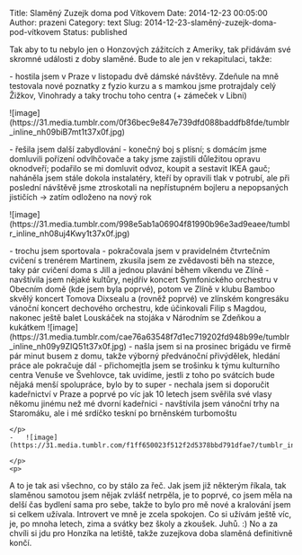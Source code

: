 Title: Slaměný Zuzejk doma pod Vítkovem
Date: 2014-12-23 00:05:00
Author: prazeni
Category: text
Slug: 2014-12-23-slaměný-zuzejk-doma-pod-vítkovem
Status: published

Tak aby to tu nebylo jen o Honzových zážitcích z Ameriky, tak přidávám
své skromné události z doby slaměné. Bude to ale jen v rekapitulaci,
takže:

</p>
-   hostila jsem v Praze v listopadu dvě dámské návštěvy. Zdeňule na mně
    testovala nové poznatky z fyzio kurzu a s mamkou jsme protrajdaly
    celý Žižkov, Vinohrady a taky trochu toho centra (+ zámeček v Libni)

</p>
![image](https://31.media.tumblr.com/0f36bec9e847e739dfd088baddfb8fde/tumblr_inline_nh09biB7mt1t37x0f.jpg)

</p>
</p>
-   řešila jsem další zabydlování - konečný boj s plísní; s domácím jsme
    domluvili pořízení odvlhčovače a taky jsme zajistili důležitou
    opravu oknodveří; podařilo se mi domluvit odvoz, koupit a sestavit
    IKEA gauč; naháněla jsem stále dokola instalatéry, kteří by opravili
    tlak v potrubí, ale při poslední návštěvě jsme ztroskotali na
    nepřístupném bojleru a nepopsaných jističích -&gt; zatím odloženo na
    nový rok

</p>
![image](https://31.media.tumblr.com/998e5ab1a06904f81990b96e3ad9eaee/tumblr_inline_nh08uj4Kwy1t37x0f.jpg)

</p>
</p>
-   trochu jsem sportovala - pokračovala jsem v pravidelném čtvrtečním
    cvičení s trenérem Martinem, zkusila jsem ze zvědavosti běh na
    stezce, taky pár cvičení doma s Jill a jednou plavání během víkendu
    ve Zlíně
-   navštívila jsem nějaké kultůry, nejdřív koncert Symfonického
    orchestru v Obecním domě (kde jsem byla poprvé), potom ve Zlíně v
    klubu Bamboo skvělý koncert Tomova Dixsealu a (rovněž poprvé) ve
    zlínském kongresáku vánoční koncert dechového orchestru, kde
    účinkovali Filip s Magdou, nakonec ještě balet Louskáček na stojáka
    v Národním se Zdeňkou a kukátkem  
   ![image](https://31.media.tumblr.com/cae76a63548f7d1ec719202fd948b99e/tumblr_inline_nh09y9ZIQ51t37x0f.jpg)
-   našla jsem si na prosinec brigádu ve firmě pár minut busem z domu,
    takže výborný předvánoční přivýdělek, hledání práce ale pokračuje
    dál
-   přichomejtla jsem se trošinku k týmu kulturního centra Venuše ve
    Švehlovce, tak uvidíme, jestli z toho po svátcích bude nějaká menší
    spolupráce, bylo by to super
-   nechala jsem si doporučit kadeřnictví v Praze a poprvé po víc jak 10
    letech jsem svěřila své vlasy někomu jinému než mé dvorní kadeřnici
-   navštívila jsem vánoční trhy na Staromáku, ale i mé srdíčko teskní
    po brněnském turbomoštu

    </p>
    -   ![image](https://31.media.tumblr.com/f1ff650023f512f2d5378bbd791dfae7/tumblr_inline_nh09vavjuc1t37x0f.jpg)

    </p>
    <p>

</p>
A to je tak asi všechno, co by stálo za řeč. Jak jsem již některým
říkala, tak slaměnou samotou jsem nějak zvlášť netrpěla, je to poprvé,
co jsem měla na delší čas bydlení sama pro sebe, takže to bylo pro mě
nové a kralování jsem si celkem užívala. Introvert ve mně je zcela
spokojen. Co si užívám ještě víc, je, po mnoha letech, zima a svátky bez
školy a zkoušek. Juhů. :) No a za chvíli si jdu pro Honzíka na letiště,
takže zuzejkova doba slaměná definitivně končí.

</p>
</p>
</p>

